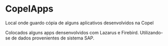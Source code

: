 # CopelApps
Local onde guardo cópia de alguns aplicativos desenvolvidos na Copel

Colocados alguns apps densenvolvidos com Lazarus e Firebird. Utilizando-se de dados provenientes de sistema SAP.
